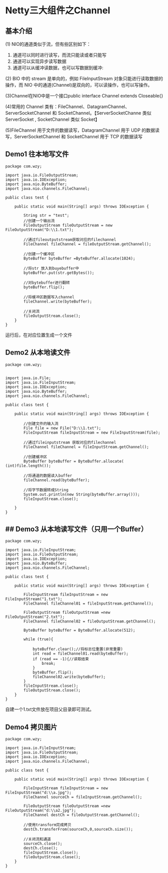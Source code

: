 # Netty三大组件之Channel


## 基本介绍

(1) NIO的通道类似于流，但有些区别如下：

1. 通道可以同时进行读写，而流只能读或者只能写
1. 通道可以实现异步读写数据
1. 通道可以从缓冲读数据，也可以写数据到缓冲: 

(2) BIO 中的 stream 是单向的，例如 FileInputStream 对象只能进行读取数据的操作，而 NIO 中的通道(Channel)是双向的，可以读操作，也可以写操作。

(3)Channel在NIO中是一个接口public interface Channel extends Closeable{} 

(4)常用的 Channel 类有：FileChannel、DatagramChannel、ServerSocketChannel 和 SocketChannel。【ServerSocketChanne 类似 ServerSocket , SocketChannel 类似 Socket】

(5)FileChannel 用于文件的数据读写，DatagramChannel 用于 UDP 的数据读写，ServerSocketChannel 和 SocketChannel 用于 TCP 的数据读写


## Demo1  往本地写文件

	package com.wzy;
	
	import java.io.FileOutputStream;
	import java.io.IOException;
	import java.nio.ByteBuffer;
	import java.nio.channels.FileChannel;
	
	public class test {
	
	    public static void main(String[] args) throws IOException {
	
	        String str = "test";
	        //创建一个输出流
	        FileOutputStream fileOutputStream = new FileOutputStream("D:\\1.txt");
	
	        //通过fileoutputstream获取对应的filechannel
	        FileChannel fileChannel = fileOutputStream.getChannel();
	
	        //创建一个缓冲区
	        ByteBuffer byteBuffer =ByteBuffer.allocate(1024);
	
	        //将str 放入到buyebuffer中
	        byteBuffer.put(str.getBytes());
	
	        //对bytebuffer进行翻转
	        byteBuffer.flip();
	
	        //将缓冲区数据写入channel
	        fileChannel.write(byteBuffer);
	
	        //关闭流
	        fileOutputStream.close();
	    }
	}



运行后，在对应位置生成一个文件


## Demo2  从本地读文件

	package com.wzy;
	
	
	import java.io.File;
	import java.io.FileInputStream;
	import java.io.IOException;
	import java.nio.ByteBuffer;
	import java.nio.channels.FileChannel;
	
	public class test {
	
	    public static void main(String[] args) throws IOException {
	
	        //创建文件的输入流
	        File file = new File("D:\\1.txt");
	        FileInputStream fileInputStream = new FileInputStream(file);
	
	        //通过fileinputstream 获取对应的filechannel
	        FileChannel fileChannel = fileInputStream.getChannel();
	
	        //创建缓冲区
	        ByteBuffer byteBuffer = ByteBuffer.allocate( (int)file.length());
	
	        //将通道的数据读入buffer
	        fileChannel.read(byteBuffer);
	
	        //将字节数据转成String
	        System.out.println(new String(byteBuffer.array()));
			fileInputStream.close();
	
	    }
	}


## ## Demo3  从本地读写文件（只用一个Buffer）

	package com.wzy;
	
	import java.io.FileInputStream;
	import java.io.FileOutputStream;
	import java.io.IOException;
	import java.nio.ByteBuffer;
	import java.nio.channels.FileChannel;
	
	public class test {
	
	    public static void main(String[] args) throws IOException {
	
	        FileInputStream fileInputStream = new FileInputStream("1.txt");
	        FileChannel fileChannel01 = fileInputStream.getChannel();
	
	        FileOutputStream fileOutputStream =new FileOutputStream("2.txt");
	        FileChannel fileChannel02 = fileOutputStream.getChannel();
	
	        ByteBuffer byteBuffer = ByteBuffer.allocate(512);
	
	        while (true){
	
	            byteBuffer.clear();//将标志位重置(非常重要)
	            int read = fileChannel01.read(byteBuffer);
	            if (read == -1){//读取结束
	                break;
	            }
	            byteBuffer.flip();
	            fileChannel02.write(byteBuffer);
	        }
	        fileInputStream.close();
	        fileOutputStream.close();
	    }
	}

自建一个1.txt文件放在项目父目录即可测试。

## Demo4 拷贝图片

	package com.wzy;
	
	import java.io.FileInputStream;
	import java.io.FileOutputStream;
	import java.io.IOException;
	import java.nio.channels.FileChannel;
	
	public class test {
	
	    public static void main(String[] args) throws IOException {
	
	        FileInputStream fileInputStream = new FileInputStream("d:\\a.jpg");
	        FileChannel sourceCh = fileInputStream.getChannel();
	
	        FileOutputStream fileOutputStream =new FileOutputStream("d:\\a2.jpg");
	        FileChannel destCh = fileOutputStream.getChannel();
	
	        //使用transform完成拷贝
	        destCh.transferFrom(sourceCh,0,sourceCh.size());
	
	        //关闭流和通道
	        sourceCh.close();
	        destCh.close();
	        fileInputStream.close();
	        fileOutputStream.close();
	    }
	}
